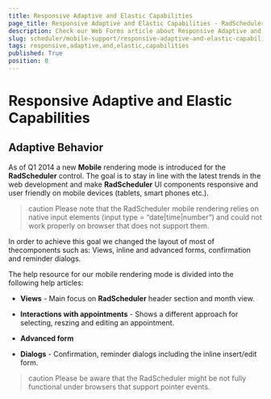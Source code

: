 ```yaml
---
title: Responsive Adaptive and Elastic Capabilities
page_title: Responsive Adaptive and Elastic Capabilities - RadScheduler
description: Check our Web Forms article about Responsive Adaptive and Elastic Capabilities.
slug: scheduler/mobile-support/responsive-adaptive-and-elastic-capabilities
tags: responsive,adaptive,and,elastic,capabilities
published: True
position: 0
---
```


# Responsive Adaptive and Elastic Capabilities



## Adaptive Behavior

As of Q1 2014 a new **Mobile** rendering mode is introduced for the **RadScheduler** control. The goal is to stay in line with the latest trends in the web development and make **RadScheduler** UI components responsive and user friendly on mobile devices (tablets, smart phones etc.).

>caution Please note that the RadScheduler mobile rendering relies on native input elements (input type = “date|time|number”) and could not work properly on browser that does not support them.
>


In order to achieve this goal we changed the layout of most of thecomponents such as: Views, inline and advanced forms, confirmation and reminder dialogs.

The help resource for our mobile rendering mode is divided into the following help articles:

* **Views** - Main focus on **RadScheduler** header section and month view.

* **Interactions with appointments** - Shows a different approach for selecting, reszing and editing an appointment.

* **Advanced form**

* **Dialogs** - Confirmation, reminder dialogs including the inline insert/edit form.

>caution Please be aware that the RadScheduler might be not fully functional under browsers that support pointer events.
>


